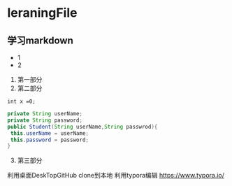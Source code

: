 # leraningFile

## 学习markdown

* 1
* 2

1. 第一部分
2. 第二部分

`int x =0;`

 ```java
 private String userName;
 private String password;
 public Student(String userName,String passwrod){
  this.userName = userName;
  this.password = password;
 }
 ```
3. 第三部分

利用桌面DeskTopGitHub clone到本地
利用typora编辑
https://www.typora.io/
